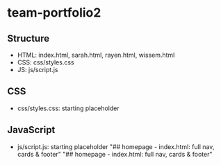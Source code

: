 # team-portfolio2
## Structure
- HTML: index.html, sarah.html, rayen.html, wissem.html  
- CSS:  css/styles.css  
- JS:   js/script.js  

## CSS
- css/styles.css: starting placeholder

## JavaScript
- js/script.js: starting placeholder
"## homepage - index.html: full nav, cards & footer" 
"## homepage - index.html: full nav, cards & footer" 
